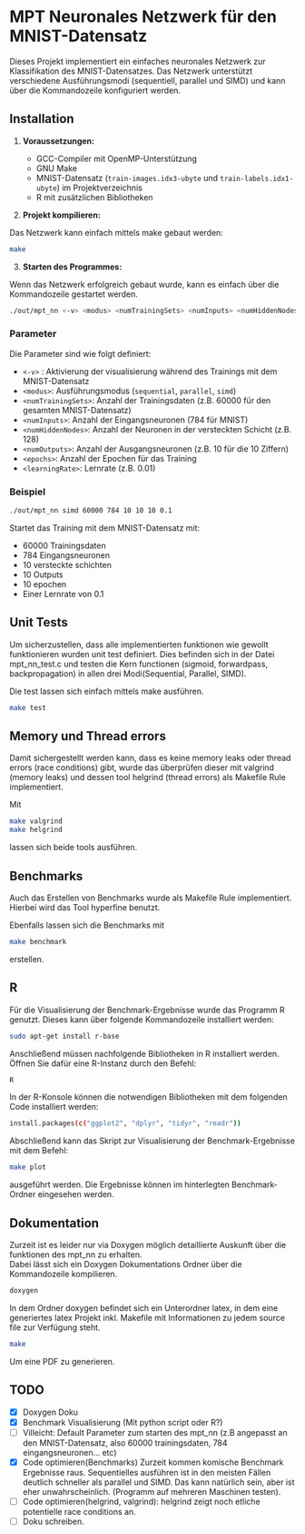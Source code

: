 # MPT Neuronales Netzwerk für den MNIST-Datensatz

Dieses Projekt implementiert ein einfaches neuronales Netzwerk zur Klassifikation des MNIST-Datensatzes. Das Netzwerk unterstützt verschiedene Ausführungsmodi (sequentiell, parallel und SIMD) und kann über die Kommandozeile konfiguriert werden.

## Installation

1. **Voraussetzungen:**

   - GCC-Compiler mit OpenMP-Unterstützung
   - GNU Make
   - MNIST-Datensatz (`train-images.idx3-ubyte` und `train-labels.idx1-ubyte`) im Projektverzeichnis
   - R mit zusätzlichen Bibliotheken

2. **Projekt kompilieren:**

Das Netzwerk kann einfach mittels make gebaut werden:

```bash
make
```

3. **Starten des Programmes:**

Wenn das Netzwerk erfolgreich gebaut wurde, kann es einfach über die Kommandozeile gestartet werden.

```bash
./out/mpt_nn <-v> <modus> <numTrainingSets> <numInputs> <numHiddenNodes> <numOutputs> <epochs> <learningRate>
```

### Parameter

Die Parameter sind wie folgt definiert:

- `<-v>` : Aktivierung der visualisierung während des Trainings mit dem MNIST-Datensatz
- `<modus>`: Ausführungsmodus (`sequential`, `parallel`, `simd`)
- `<numTrainingSets>`: Anzahl der Trainingsdaten (z.B. 60000 für den gesamten MNIST-Datensatz)
- `<numInputs>`: Anzahl der Eingangsneuronen (784 für MNIST)
- `<numHiddenNodes>`: Anzahl der Neuronen in der versteckten Schicht (z.B. 128)
- `<numOutputs>`: Anzahl der Ausgangsneuronen (z.B. 10 für die 10 Ziffern)
- `<epochs>`: Anzahl der Epochen für das Training
- `<learningRate>`: Lernrate (z.B. 0.01)

### Beispiel

```bash
./out/mpt_nn simd 60000 784 10 10 10 0.1
```

Startet das Training mit dem MNIST-Datensatz mit:

- 60000 Trainingsdaten
- 784 Eingangsneuronen
- 10 versteckte schichten
- 10 Outputs
- 10 epochen
- Einer Lernrate von 0.1

## Unit Tests

Um sicherzustellen, dass alle implementierten funktionen wie gewollt funktionieren wurden unit test definiert. Dies befinden sich in der Datei mpt_nn_test.c und testen die Kern functionen (sigmoid, forwardpass, backpropagation) in allen drei Modi(Sequential, Parallel, SIMD).

Die test lassen sich einfach mittels make ausführen.

```bash
make test
```

## Memory und Thread errors

Damit sichergestellt werden kann, dass es keine memory leaks oder thread errors (race conditions) gibt, wurde das überprüfen dieser mit valgrind (memory leaks) und dessen tool helgrind (thread errors) als Makefile Rule implementiert.

Mit

```bash
make valgrind
make helgrind
```

lassen sich beide tools ausführen.

## Benchmarks

Auch das Erstellen von Benchmarks wurde als Makefile Rule implementiert. Hierbei wird das Tool hyperfine benutzt.

Ebenfalls lassen sich die Benchmarks mit

```bash
make benchmark
```

erstellen.

## R

Für die Visualisierung der Benchmark-Ergebnisse wurde das Programm R genutzt. Dieses kann über folgende Kommandozeile installiert werden:

```bash
sudo apt-get install r-base
```

Anschließend müssen nachfolgende Bibliotheken in R installiert werden. Öffnen Sie dafür eine R-Instanz durch den Befehl:

```bash
R
```

In der R-Konsole können die notwendigen Bibliotheken mit dem folgenden Code installiert werden:

```bash
install.packages(c("ggplot2", "dplyr", "tidyr", "readr"))
```

Abschließend kann das Skript zur Visualisierung der Benchmark-Ergebnisse mit dem Befehl:

```bash
make plot
```

ausgeführt werden. Die Ergebnisse können im hinterlegten Benchmark-Ordner eingesehen werden.

## Dokumentation

Zurzeit ist es leider nur via Doxygen möglich detaillierte Auskunft über die funktionen des mpt_nn zu erhalten.<br>
Dabei lässt sich ein Doxygen Dokumentations Ordner über die Kommandozeile kompilieren. <br>

```bash
doxygen
```

In dem Ordner doxygen befindet sich ein Unterordner latex, in dem eine generiertes latex Projekt inkl. Makefile mit Informationen zu jedem source file zur Verfügung steht.

```bash
make
```

Um eine PDF zu generieren.

## TODO

- [x] Doxygen Doku<br>
- [x] Benchmark Visualisierung (Mit python script oder R?) <br>
- [ ] Villeicht: Default Parameter zum starten des mpt_nn (z.B angepasst an den MNIST-Datensatz, also 60000 trainingsdaten, 784 eingangsneuronen... etc)<br>
- [x] Code optimieren(Benchmarks) Zurzeit kommen komische Benchmark Ergebnisse raus. Sequentielles ausführen ist in den meisten Fällen deutlich schneller als parallel und SIMD. Das kann natürlich sein, aber ist eher unwahrscheinlich. (Programm auf mehreren Maschinen testen).<br>
- [ ] Code optimieren(helgrind, valgrind): helgrind zeigt noch etliche potentielle race conditions an.<br>
- [ ] Doku schreiben.<br>
